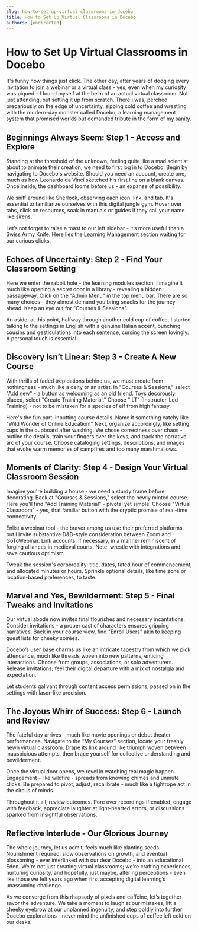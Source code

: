 ```yaml
---
slug: how-to-set-up-virtual-classrooms-in-docebo
title: How to Set Up Virtual Classrooms in Docebo
authors: [undirected]
---
```



# How to Set Up Virtual Classrooms in Docebo

It's funny how things just click. The other day, after years of dodging every invitation to join a webinar or a virtual class - yes, even when my curiosity was piqued - I found myself at the helm of an actual virtual classroom. Not just attending, but setting it up from scratch. There I was, perched precariously on the edge of uncertainty, sipping cold coffee and wrestling with the modern-day monster called Docebo, a learning management system that promised worlds but demanded tribute in the form of my sanity.

## Beginnings Always Seem: Step 1 - Access and Explore

Standing at the threshold of the unknown, feeling quite like a mad scientist about to animate their creation, we need to first log in to Docebo. Begin by navigating to Docebo's website. Should you need an account, create one, much as how Leonardo da Vinci sketched his first line on a blank canvas. Once inside, the dashboard looms before us - an expanse of possibility. 

We sniff around like Sherlock, observing each icon, link, and tab. It's essential to familiarize ourselves with this digital jungle gym. Hover over tabs, click on resources, soak in manuals or guides if they call your name like sirens. 

Let’s not forget to raise a toast to our left sidebar - it’s more useful than a Swiss Army Knife. Here lies the Learning Management section waiting for our curious clicks.

## Echoes of Uncertainty: Step 2 - Find Your Classroom Setting

Here we enter the rabbit hole - the learning modules section. I imagine it much like opening a secret door in a library - revealing a hidden passageway. Click on the "Admin Menu" in the top menu bar. There are so many choices - they almost demand you bring snacks for the journey ahead. Keep an eye out for "Courses & Sessions".

An aside: at this point, halfway through another cold cup of coffee, I started talking to the settings in English with a genuine Italian accent, bunching cousins and gesticulations into each sentence, cursing the screen lovingly. A personal touch is essential.

## Discovery Isn’t Linear: Step 3 - Create A New Course

With thrills of faded trepidations behind us, we must create from nothingness - much like a deity or an artist. In "Courses & Sessions," select "Add new" - a button as welcoming as an old friend. Toys decorously placed, select "Create Training Material." Choose "ILT" (Instructor-Led Training) - not to be mistaken for a species of elf from high fantasy.

Here's the fun part: inputting course details. Name it something catchy like "Wild Wonder of Online Education!" Next, organize accordingly, like setting cups in the cupboard after washing. We chose correctness over chaos - outline the details, train your fingers over the keys, and track the narrative arc of your course. Choose cataloging settings, descriptions, and images that evoke warm memories of campfires and too many marshmallows.

## Moments of Clarity: Step 4 - Design Your Virtual Classroom Session

Imagine you're building a house - we need a sturdy frame before decorating. Back at "Courses & Sessions," select the newly minted course. Here you'll find "Add Training Material" - pivotal yet simple. Choose "Virtual Classroom" - yes, that familiar button with the cryptic promise of real-time connectivity.

Enlist a webinar tool - the braver among us use their preferred platforms, but I invite substantive D&D-style consideration between Zoom and GoToWebinar. Link accounts, if necessary, in a manner reminiscent of forging alliances in medieval courts. Note: wrestle with integrations and save cautious optimism.

Tweak the session's corporeality: title, dates, fated hour of commencement, and allocated minutes or hours. Sprinkle optional details, like time zone or location-based preferences, to taste.

## Marvel and Yes, Bewilderment: Step 5 - Final Tweaks and Invitations 

Our virtual abode now invites final flourishes and necessary incantations. Consider invitations - a proper cast of characters ensures gripping narratives. Back in your course view, find "Enroll Users" akin to keeping guest lists for cheeky soirées.

Docebo’s user base charms us like an intricate tapestry from which we pick attendance, much like threads woven into new patterns, enticing interactions. Choose from groups, associations, or solo adventurers. Release invitations; feel their digital departure with a mix of nostalgia and expectation.

Let students galivant through content access permissions, passed on in the settings with laser-like precision.

## The Joyous Whirr of Success: Step 6 - Launch and Review

The fateful day arrives - much like movie openings or debut theater performances. Navigate to the “My Courses” section, locate your freshly hewn virtual classroom. Drape its link around like triumph woven between inauspicious attempts, then brace yourself for collective understanding and bewilderment.

Once the virtual door opens, we revel in watching real magic happen. Engagement - like wildfire - spreads from knowing chimes and unmute clicks. Be prepared to pivot, adjust, recalibrate - much like a tightrope act in the circus of minds.

Throughout it all, review outcomes. Pore over recordings if enabled, engage with feedback, appreciate laughter at light-hearted errors, or discussions sparked from insightful observations.

## Reflective Interlude - Our Glorious Journey

The whole journey, let us admit, feels much like planting seeds. Nourishment required, slow observations on growth, and eventual blossoming - ever interlinked with our dear Docebo - into an educational Eden. We're not just creating virtual classrooms; we're crafting experiences, nurturing curiosity, and hopefully, just maybe, altering perceptions - even like those we felt years ago when first accepting digital learning’s unassuming challenge.

As we converge from this rhapsody of pixels and caffeine, let’s together savor the adventure. We take a moment to laugh at our mistakes, lift a cheeky eyebrow at our unplanned ingenuity, and step boldly into further Docebo explorations - never mind the unfinished cups of coffee left cold on our desks.